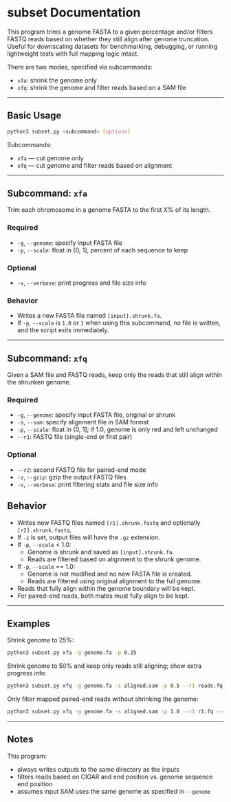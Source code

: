 # subset Documentation

This program trims a genome FASTA to a given percentage and/or filters FASTQ reads based on whether they still align after genome truncation. Useful for downscaling datasets for benchmarking, debugging, or running lightweight tests with full mapping logic intact.

There are two modes, specified via subcommands:

- `xfa`: shrink the genome only
- `xfq`: shrink the genome and filter reads based on a SAM file

---

## Basic Usage

```bash
python3 subset.py <subcommand> [options]
```

Subcommands:

- `xfa` — cut genome only
- `xfq` — cut genome and filter reads based on alignment

---

## Subcommand: `xfa`

Trim each chromosome in a genome FASTA to the first X% of its length.

### Required

- `-g`, `--genome`: specify input FASTA file
- `-p`, `--scale`: float in (0, 1], percent of each sequence to keep

### Optional

- `-v`, `--verbose`: print progress and file size info

### Behavior

- Writes a new FASTA file named `[input].shrunk.fa`.
- If `-p`, `--scale` is `1.0` or `1` when using this subcommand, no file is written, and the script exits immediately.

---

## Subcommand: `xfq`

Given a SAM file and FASTQ reads, keep only the reads that still align within the shrunken genome.

### Required

- `-g`, `--genome`: specify input FASTA file, original or shrunk
- `-s`, `--sam`: specify alignment file in SAM format
- `-p`, `--scale`: float in (0, 1]; if 1.0, genome is only red and left unchanged
- `--r1`: FASTQ file (single-end or first pair)

### Optional

- `--r2`: second FASTQ file for paired-end mode
- `-z`, `--gzip`: gzip the output FASTQ files
- `-v`, `--verbose`: print filtering stats and file size info

## Behavior

- Writes new FASTQ files named `[r1].shrunk.fastq` and optionally `[r2].shrunk.fastq`.
- If `-z` is set, output files will have the `.gz` extension.
- If `-p`, `--scale` < 1.0:
  - Genome is shrunk and saved as `[input].shrunk.fa`.
  - Reads are filtered based on alignment to the shrunk genome.
- If `-p`, `--scale` == 1.0:
  - Genome is not modified and no new FASTA file is created.
  - Reads are filtered using original alignment to the full genome.
- Reads that fully align within the genome boundary will be kept.
- For paired-end reads, both mates must fully align to be kept.

---

## Examples

Shrink genome to 25%:

```bash
python3 subset.py xfa -g genome.fa -p 0.25
```

Shrink genome to 50% and keep only reads still aligning; show extra progress info:

```bash
python3 subset.py xfq -g genome.fa -s aligned.sam -p 0.5 --r1 reads.fq -v
```

Only filter mapped paired-end reads without shrinking the genome:

```bash
python3 subset.py xfq -g genome.fa -s aligned.sam -p 1.0 --r1 r1.fq --r2 r2.fq
```

---

## Notes

This program:
- always writes outputs to the same directory as the inputs
- filters reads based on CIGAR and end position vs. genome sequence end position
- assumes input SAM uses the same genome as specified in `--genome`
